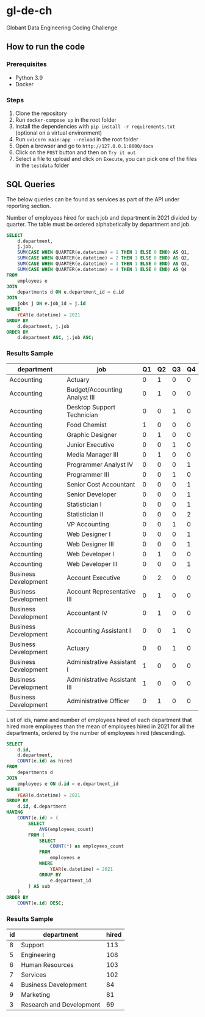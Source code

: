 # gl-de-ch
Globant Data Engineering Coding Challenge

## How to run the code

### Prerequisites
- Python 3.9
- Docker

### Steps
1. Clone the repository
2. Run `docker-compose up` in the root folder
3. Install the dependencies with `pip install -r requirements.txt` (optional on a virtual environment)
4. Run `uvicorn main:app --reload` in the root folder
5. Open a browser and go to `http://127.0.0.1:8000/docs`
6. Click on the `POST` button and then on `Try it out`
7. Select a file to upload and click on `Execute`, you can pick one of the files in the `testdata` folder

## SQL Queries

The below queries can be found as services as part of the API under reporting section. 

Number of employees hired for each job and department in 2021 divided by quarter. The
table must be ordered alphabetically by department and job.

```sql
SELECT 
    d.department, 
    j.job,
    SUM(CASE WHEN QUARTER(e.datetime) = 1 THEN 1 ELSE 0 END) AS Q1,
    SUM(CASE WHEN QUARTER(e.datetime) = 2 THEN 1 ELSE 0 END) AS Q2,
    SUM(CASE WHEN QUARTER(e.datetime) = 3 THEN 1 ELSE 0 END) AS Q3,
    SUM(CASE WHEN QUARTER(e.datetime) = 4 THEN 1 ELSE 0 END) AS Q4
FROM 
    employees e
JOIN 
    departments d ON e.department_id = d.id
JOIN 
    jobs j ON e.job_id = j.id
WHERE 
    YEAR(e.datetime) = 2021
GROUP BY 
    d.department, j.job
ORDER BY 
    d.department ASC, j.job ASC;
```

### Results Sample

|department|job|Q1|Q2|Q3|Q4|
|----------|---|--|--|--|--|
|Accounting|Actuary|0|1|0|0|
|Accounting|Budget/Accounting Analyst III|0|1|0|0|
|Accounting|Desktop Support Technician|0|0|1|0|
|Accounting|Food Chemist|1|0|0|0|
|Accounting|Graphic Designer|0|1|0|0|
|Accounting|Junior Executive|0|0|1|0|
|Accounting|Media Manager III|0|1|0|0|
|Accounting|Programmer Analyst IV|0|0|0|1|
|Accounting|Programmer III|0|0|1|0|
|Accounting|Senior Cost Accountant|0|0|0|1|
|Accounting|Senior Developer|0|0|0|1|
|Accounting|Statistician I|0|0|0|1|
|Accounting|Statistician II|0|0|0|2|
|Accounting|VP Accounting|0|0|1|0|
|Accounting|Web Designer I|0|0|0|1|
|Accounting|Web Designer III|0|0|0|1|
|Accounting|Web Developer I|0|1|0|0|
|Accounting|Web Developer III|0|0|0|1|
|Business Development|Account Executive|0|2|0|0|
|Business Development|Account Representative III|0|1|0|0|
|Business Development|Accountant IV|0|1|0|0|
|Business Development|Accounting Assistant I|0|0|1|0|
|Business Development|Actuary|0|0|1|0|
|Business Development|Administrative Assistant I|1|0|0|0|
|Business Development|Administrative Assistant III|1|0|0|0|
|Business Development|Administrative Officer|0|1|0|0|


List of ids, name and number of employees hired of each department that hired more
employees than the mean of employees hired in 2021 for all the departments, ordered
by the number of employees hired (descending).

```sql
SELECT 
    d.id,
    d.department,
    COUNT(e.id) as hired
FROM 
    departments d
JOIN 
    employees e ON d.id = e.department_id
WHERE 
    YEAR(e.datetime) = 2021
GROUP BY 
    d.id, d.department
HAVING 
    COUNT(e.id) > (
        SELECT 
            AVG(employees_count) 
        FROM (
            SELECT 
                COUNT(*) as employees_count
            FROM 
                employees e
            WHERE 
                YEAR(e.datetime) = 2021
            GROUP BY 
                e.department_id
        ) AS sub
    )
ORDER BY 
    COUNT(e.id) DESC;
```

### Results Sample

|id|department|hired|
|--|----------|-----|
|8|Support|113|
|5|Engineering|108|
|6|Human Resources|103|
|7|Services|102|
|4|Business Development|84|
|9|Marketing|81|
|3|Research and Development|69|
